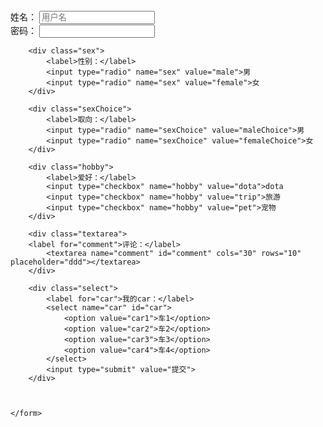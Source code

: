 
<html>
<head>
	<meta charset="UTF-8">
	<title>作业</title>
</head>
<body>
<div class="login">
	<form action="/getInfo" method="get">
		<div class="username">
			<label for="username">姓名：</label>
			<input id="username" type="text" name="username" placeholder="用户名">
		</div>
		<div class="password">
			<label for="password">密码：</label>
			<input id="password" type="password" name="password">
		</div>

		<div class="sex">
			<label>性别：</label>
			<input type="radio" name="sex" value="male">男
			<input type="radio" name="sex" value="female">女
		</div>

		<div class="sexChoice">
			<label>取向：</label>
			<input type="radio" name="sexChoice" value="maleChoice">男
			<input type="radio" name="sexChoice" value="femaleChoice">女
		</div>

		<div class="hobby">
			<label>爱好：</label>
			<input type="checkbox" name="hobby" value="dota">dota
			<input type="checkbox" name="hobby" value="trip">旅游
			<input type="checkbox" name="hobby" value="pet">宠物
		</div>

		<div class="textarea">
		<label for="comment">评论：</label>
			<textarea name="comment" id="comment" cols="30" rows="10" placeholder="ddd"></textarea>
		</div>

		<div class="select">
			<label for="car">我的car：</label>
			<select name="car" id="car">
				<option value="car1">车1</option>
				<option value="car2">车2</option>
				<option value="car3">车3</option>
				<option value="car4">车4</option>
			</select>
			<input type="submit" value="提交">
		</div>
		


	</form>
</div>
</body>
</html>
